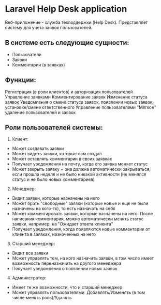 # Laravel Help Desk application
Веб-приложение - служба техподдержки (Help Desk).
Представляет систему для учета заявок пользователей.

## В системе есть следующие сущности:
- Пользователи
- Заявки
- Комментарии (в заявках)


## Функции:
Регистрация (в роли клиентов) и авторизация пользователей
Управление заявками
Комментирование заявок
Изменение статуса заявок
Уведомления о смене статуса заявок, появлении новых заявок, установке/смене ответственного
Управление пользователями
"Мягкое" удаление пользователей и заявок

## Роли пользователей системы:
1) Клиент:  
- Может создавать заявки
- Может видеть заявки, которые сам создал
- Может оставлять комментарии в своих заявках
- Получает уведомления на почту, когда его заявка меняет статус
- Может закрыть заявку + она должна автоматически закрываться, если прошла неделя и не было никакой активности (не менялся статус и не было новых комментариев)
2) Менеджер:  
- Видит заявки, которые назначены на него
- Может брать "свободные" заявки (которые новые и ещё не были назначены на кого-то), то есть назначать на себя
- Может комментировать заявки, которые назначены на него. После написания комментария, можно автоматически менять статус заявки, например, на "Ожидает ответа клиента"
- Получает уведомления, когда появляются новые комментарии от клиента в заявках, назначенных на него
3) Старший менеджер:  
- Видит все заявки
- Может управлять тем, на кого назначить заявки, в том числе имеет возможность переназначить на другого менеджера
- Получает уведомления о появлении новых заявок
4) Администратор:
- Имеет те же возможности, что и старший менеджер
- Может управлять пользователями: Добавлять/Изменять (в том числе менять роль)/Удалять
